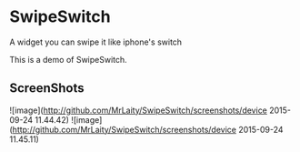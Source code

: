 # SwipeSwitch
A widget you can swipe it like iphone's switch

This is a demo of SwipeSwitch.

## ScreenShots
![image](http://github.com/MrLaity/SwipeSwitch/screenshots/device 2015-09-24 11.44.42)
![image](http://github.com/MrLaity/SwipeSwitch/screenshots/device 2015-09-24 11.45.11)